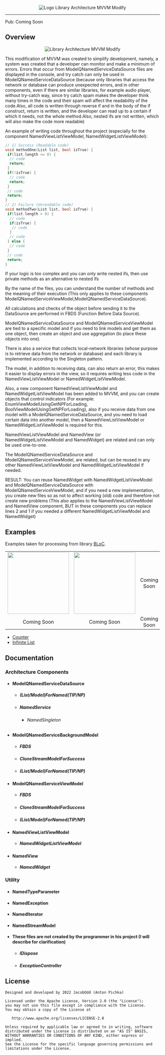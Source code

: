 <p align="center">
<img src="https://github.com/JacobOdd/library_architecture_mvvm_modify/blob/main/assets/logo_library_architecture_mvvm_modify.png" alt="Logo Library Architecture MVVM Modify"/>
</p>

--- 

Pub: Coming Soon

## Overview

<p align="center"> 
<img src="https://github.com/JacobOdd/library_architecture_mvvm_modify/blob/main/assets/library_architecture_mvvm_modify.png" alt="Library Architecture MVVM Modify"/>
</p>

This modification of MVVM was created to simplify development, namely, a system was created that a developer can monitor and make a minimum of errors. Errors that occur from ModelQNamedServiceDataSource files are displayed in the console, and try catch can only be used in ModelQNamedServiceDataSource (because only libraries that access the network or database can produce unexpected errors, and in other components, even if there are similar libraries, for example audio player, without try-catch way, since try catch spam makes the developer think many times in the code and their spam will affect the readability of the code.Also, all code is written through reverse if and in the body of the if construct, return is written, and the developer can read up to a certain if which it needs, not the whole method.Also, nested ifs are not written, which will also make the code more readable)

An example of writing code throughout the project (especially for the component NamedViewListViewModel, NamedWidgetListViewModel):
```c
// 1) Success (Readable code)
void methodOne(List list, bool isTrue) {
 if(list.length <= 0) {
  // code
  return;
 }
 if(!isTrue) {
  // code
  return;
 }
 // code
 return;
}
// 2) Failure (Unreadable code)
void methodTwo(List list, bool isTrue) {
 if(list.length > 0) {
  // code
  if(isTrue) {
   // code
  }
  // code
 } else {
  // code
 }
 // code
 return;
}
```
If your logic is too complex and you can only write nested ifs, then use private methods as an alternative to nested ifs

By the name of the files, you can understand the number of methods and the meaning of their execution (This only applies to these components ModelQNamedServiceViewModel,ModelQNamedServiceDataSource). 

All calculations and checks of the object before sending it to the DataSource are performed in FBDS (Function Before Data Source).

ModelQNamedServiceDataSource and ModelQNamedServiceViewModel are tied to a specific model and if you need to link models and get them as one object, then create an object and use aggregation (to place these objects into one).

There is also a service that collects local-network libraries (whose purpose is to retrieve data from the network or database) and each library is implemented according to the Singleton pattern.

The model, in addition to receiving data, can also return an error, this makes it easier to display errors in the view, so it requires writing less code in the NamedViewListViewModel or NamedWidgetListViewModel.

Also, a new component NamedViewListViewModel and NamedWidgetListViewModel has been added to MVVM, and you can create objects that control indicators (For example: EnumViewModelUsingGetNPForLoading, BoolViewModelUsingGetNPForLoading), also if you receive data from one model with a ModelQNamedServiceDataSource, and you need to load certain data into another model, then a NamedViewListViewModel or NamedWidgetListViewModel is required for this.

NamedViewListViewModel and NamedView (or NamedWidgetListViewModel and NamedWidget) are related and can only be used one-to-one.

The ModelQNamedServiceDataSource and ModelQNamedServiceViewModel, are related, but can be reused in any other NamedViewListViewModel and NamedWidgetListViewModel if needed.

RESULT: You can reuse NamedWidget with NamedWidgetListViewModel and ModelQNamedServiceDataSource with ModelQNamedServiceViewModel, and if you need a new implementation, you create new files so as not to affect working (old) code and therefore not create new problems (This also applies to the NamedViewListViewModel and NamedView component, BUT in these components you can replace lines 2 and 1 if you needed a different NamedWidgetListViewModel and NamedWidget)

## Examples

Examples taken for processing from library <a href="https://github.com/felangel/bloc#examples">BLoC</a>.

<div style="text-align: center">
    <table>
        <tr>
            <td style="text-align: center">
                <img src="https://github.com/JacobOdd/library_architecture_mvvm_modify/blob/main/assets/counter.gif" width="200"/>
            </td>            
            <td style="text-align: center">
                <img src="https://github.com/JacobOdd/library_architecture_mvvm_modify/blob/main/assets/infinite_list.gif" width="200"/>
            </td>
            <td style="text-align: center">
                Coming Soon
            </td>
        </tr>
        <tr>
            <td style="text-align: center">
               Coming Soon
            </td>
            <td style="text-align: center">
               Coming Soon
            </td>
            <td style="text-align: center">
               Coming Soon
            </td>
        </tr>
    </table>
</div>

- <a href="https://github.com/JacobOdd/library_architecture_mvvm_modify/blob/main/examples/library_arch_mvvm_modify_counter">Counter</a>
- <a href="https://github.com/JacobOdd/library_architecture_mvvm_modify/blob/main/examples/library_arch_mvvm_modify_infinite_list">Infinite List</a>

## Documentation

### Architecture Components
- #### ModelQNamedServiceDataSource
  - ##### (List/Model)ForNamed(TIP/NP)
  - ##### NamedService
    - ###### NamedSingleton
- #### ModelQNamedServiceBackgroundModel
  - ##### FBDS
  - ##### CloneStreamModelForSuccess
  - ##### (List/Model)ForNamed(TIP/NP)
- #### ModelQNamedServiceViewModel
  - ##### FBDS
  - ##### CloneStreamModelForSuccess
  - ##### (List/Model)ForNamed(TIP/NP)
- #### NamedViewListViewModel
  - ##### NamedWidgetListViewModel
- #### NamedView
  - ##### NamedWidget

### Utility
- #### NamedTypeParameter
- #### NamedException
- #### NamedIterator
- #### NamedStreamModel
- #### These files are not created by the programmer in his project (I will describe for clarification)
  - ##### IDispose 
  - ##### ExceptionController

## License
```
Designed and developed by 2022 JacobOdd (Anton Pichka)

Licensed under the Apache License, Version 2.0 (the "License");
you may not use this file except in compliance with the License.
You may obtain a copy of the License at

   http://www.apache.org/licenses/LICENSE-2.0

Unless required by applicable law or agreed to in writing, software
distributed under the License is distributed on an "AS IS" BASIS,
WITHOUT WARRANTIES OR CONDITIONS OF ANY KIND, either express or implied.
See the License for the specific language governing permissions and
limitations under the License.
```

